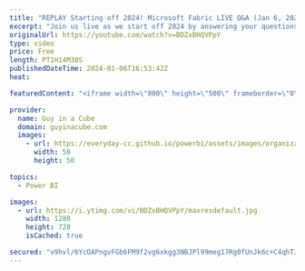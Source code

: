 ```yaml
---
title: "REPLAY Starting off 2024! Microsoft Fabric LIVE Q&A (Jan 6, 2024)"
excerpt: "Join us live as we start off 2024 by answering your questions your questions about Microsoft Fabric (including Power BI)! Get your questions in the chat early as we don't get to all of them.  💥 30 minutes: Open Q&A (Public) 💥 Then... Members Only Chat (Public can watch & Super Chat for Questions)"
originalUrl: https://youtube.com/watch?v=BDZxBHQVPpY
type: video
price: Free
length: PT1H14M38S
publishedDateTime: 2024-01-06T16:53:42Z
heat: 

featuredContent: "<iframe width=\"800\" height=\"500\" frameborder=\"0\" src=\"https://www.youtube.com/embed/BDZxBHQVPpY\" allow=\"accelerometer; autoplay; encrypted-media; gyroscope; picture-in-picture\" allowfullscreen></iframe>"

provider:
  name: Guy in a Cube
  domain: guyinacube.com
  images:
    - url: https://everyday-cc.github.io/powerbi/assets/images/organizations/guyinacube.com-50x50.jpg
      width: 50
      height: 50

topics:
  - Power BI

images:
  - url: https://i.ytimg.com/vi/BDZxBHQVPpY/maxresdefault.jpg
    width: 1280
    height: 720
    isCached: true

secured: "v9hvl/6YcOAPngvFGb6FM9f2vg6xkgg3NBJPl99meg17Rg0fUnJk6c+C4qhTJG9jXs5iZzYpPxptkOKwqdvNfeSf+qB9OzXHFFHbTU9aO8PiRVKWMBdCa1Oe4AP6yH6lyxwrSFK9s2JYdWwC3FGHi2dzmoU8wpv8cb/Yin1vZRBbRDFgSkqwQUnYbP4x6I7oe6UhJF3XC2peydZ7r+ndcsH8/2R6JwgoBMYtM8MMY7gVh4EXQP4rait2DWi2JY2M4CMoMq1cgmnLnd1UpP+/dLmH3ftKXi2rOCe2TBYUtvE6hVjJ+elmKz2PpAh/Y1ZEfkQXHrohrfHY6JlV/I4DCCDMM/U3IN2OIFOab1vFBdjwho73n1dF4xLJpIa4d7nr2mipbqYmTu9bC3yQTx7FPJHga2yS4KnaYBUazjdHNj4=;BgVuSu4NelvW1ikp/vaTag=="
---
```


